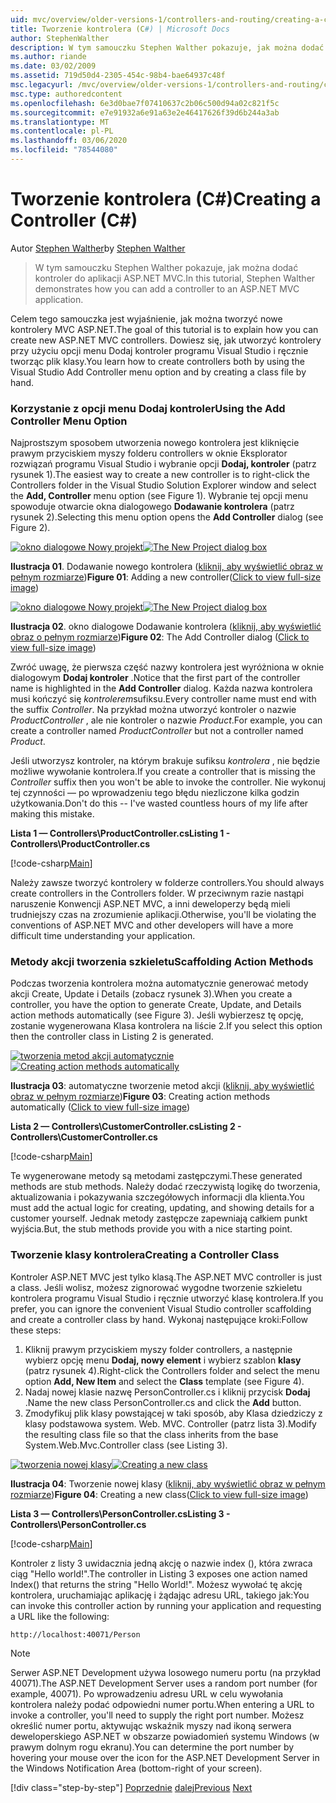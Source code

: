 ```yaml
---
uid: mvc/overview/older-versions-1/controllers-and-routing/creating-a-controller-cs
title: Tworzenie kontrolera (C#) | Microsoft Docs
author: StephenWalther
description: W tym samouczku Stephen Walther pokazuje, jak można dodać kontroler do aplikacji ASP.NET MVC.
ms.author: riande
ms.date: 03/02/2009
ms.assetid: 719d50d4-2305-454c-98b4-bae64937c48f
msc.legacyurl: /mvc/overview/older-versions-1/controllers-and-routing/creating-a-controller-cs
msc.type: authoredcontent
ms.openlocfilehash: 6e3d0bae7f07410637c2b06c500d94a02c821f5c
ms.sourcegitcommit: e7e91932a6e91a63e2e46417626f39d6b244a3ab
ms.translationtype: MT
ms.contentlocale: pl-PL
ms.lasthandoff: 03/06/2020
ms.locfileid: "78544080"
---
```

# <a name="creating-a-controller-c"></a><span data-ttu-id="0a9e2-103">Tworzenie kontrolera (C#)</span><span class="sxs-lookup"><span data-stu-id="0a9e2-103">Creating a Controller (C#)</span></span>

<span data-ttu-id="0a9e2-104">Autor [Stephen Walther](https://github.com/StephenWalther)</span><span class="sxs-lookup"><span data-stu-id="0a9e2-104">by [Stephen Walther](https://github.com/StephenWalther)</span></span>

> <span data-ttu-id="0a9e2-105">W tym samouczku Stephen Walther pokazuje, jak można dodać kontroler do aplikacji ASP.NET MVC.</span><span class="sxs-lookup"><span data-stu-id="0a9e2-105">In this tutorial, Stephen Walther demonstrates how you can add a controller to an ASP.NET MVC application.</span></span>

<span data-ttu-id="0a9e2-106">Celem tego samouczka jest wyjaśnienie, jak można tworzyć nowe kontrolery MVC ASP.NET.</span><span class="sxs-lookup"><span data-stu-id="0a9e2-106">The goal of this tutorial is to explain how you can create new ASP.NET MVC controllers.</span></span> <span data-ttu-id="0a9e2-107">Dowiesz się, jak utworzyć kontrolery przy użyciu opcji menu Dodaj kontroler programu Visual Studio i ręcznie tworząc plik klasy.</span><span class="sxs-lookup"><span data-stu-id="0a9e2-107">You learn how to create controllers both by using the Visual Studio Add Controller menu option and by creating a class file by hand.</span></span>

### <a name="using-the-add-controller-menu-option"></a><span data-ttu-id="0a9e2-108">Korzystanie z opcji menu Dodaj kontroler</span><span class="sxs-lookup"><span data-stu-id="0a9e2-108">Using the Add Controller Menu Option</span></span>

<span data-ttu-id="0a9e2-109">Najprostszym sposobem utworzenia nowego kontrolera jest kliknięcie prawym przyciskiem myszy folderu controllers w oknie Eksplorator rozwiązań programu Visual Studio i wybranie opcji **Dodaj, kontroler** (patrz rysunek 1).</span><span class="sxs-lookup"><span data-stu-id="0a9e2-109">The easiest way to create a new controller is to right-click the Controllers folder in the Visual Studio Solution Explorer window and select the **Add, Controller** menu option (see Figure 1).</span></span> <span data-ttu-id="0a9e2-110">Wybranie tej opcji menu spowoduje otwarcie okna dialogowego **Dodawanie kontrolera** (patrz rysunek 2).</span><span class="sxs-lookup"><span data-stu-id="0a9e2-110">Selecting this menu option opens the **Add Controller** dialog (see Figure 2).</span></span>

<span data-ttu-id="0a9e2-111">[![okno dialogowe Nowy projekt](creating-a-controller-cs/_static/image1.jpg)](creating-a-controller-cs/_static/image1.png)</span><span class="sxs-lookup"><span data-stu-id="0a9e2-111">[![The New Project dialog box](creating-a-controller-cs/_static/image1.jpg)](creating-a-controller-cs/_static/image1.png)</span></span>

<span data-ttu-id="0a9e2-112">**Ilustracja 01**. Dodawanie nowego kontrolera ([kliknij, aby wyświetlić obraz w pełnym rozmiarze](creating-a-controller-cs/_static/image2.png))</span><span class="sxs-lookup"><span data-stu-id="0a9e2-112">**Figure 01**: Adding a new controller([Click to view full-size image](creating-a-controller-cs/_static/image2.png))</span></span>

<span data-ttu-id="0a9e2-113">[![okno dialogowe Nowy projekt](creating-a-controller-cs/_static/image2.jpg)](creating-a-controller-cs/_static/image3.png)</span><span class="sxs-lookup"><span data-stu-id="0a9e2-113">[![The New Project dialog box](creating-a-controller-cs/_static/image2.jpg)](creating-a-controller-cs/_static/image3.png)</span></span>

<span data-ttu-id="0a9e2-114">**Ilustracja 02**. okno dialogowe Dodawanie kontrolera ([kliknij, aby wyświetlić obraz o pełnym rozmiarze](creating-a-controller-cs/_static/image4.png))</span><span class="sxs-lookup"><span data-stu-id="0a9e2-114">**Figure 02**: The Add Controller dialog ([Click to view full-size image](creating-a-controller-cs/_static/image4.png))</span></span>

<span data-ttu-id="0a9e2-115">Zwróć uwagę, że pierwsza część nazwy kontrolera jest wyróżniona w oknie dialogowym **Dodaj kontroler** .</span><span class="sxs-lookup"><span data-stu-id="0a9e2-115">Notice that the first part of the controller name is highlighted in the **Add Controller** dialog.</span></span> <span data-ttu-id="0a9e2-116">Każda nazwa kontrolera musi kończyć się *kontrolerem*sufiksu.</span><span class="sxs-lookup"><span data-stu-id="0a9e2-116">Every controller name must end with the suffix *Controller*.</span></span> <span data-ttu-id="0a9e2-117">Na przykład można utworzyć kontroler o nazwie *ProductController* , ale nie kontroler o nazwie *Product*.</span><span class="sxs-lookup"><span data-stu-id="0a9e2-117">For example, you can create a controller named *ProductController* but not a controller named *Product*.</span></span>

<span data-ttu-id="0a9e2-118">Jeśli utworzysz kontroler, na którym brakuje sufiksu *kontrolera* , nie będzie możliwe wywołanie kontrolera.</span><span class="sxs-lookup"><span data-stu-id="0a9e2-118">If you create a controller that is missing the *Controller* suffix then you won't be able to invoke the controller.</span></span> <span data-ttu-id="0a9e2-119">Nie wykonuj tej czynności — po wprowadzeniu tego błędu niezliczone kilka godzin użytkowania.</span><span class="sxs-lookup"><span data-stu-id="0a9e2-119">Don't do this -- I've wasted countless hours of my life after making this mistake.</span></span>

<span data-ttu-id="0a9e2-120">**Lista 1 — Controllers\ProductController.cs**</span><span class="sxs-lookup"><span data-stu-id="0a9e2-120">**Listing 1 - Controllers\ProductController.cs**</span></span>

[!code-csharp[Main](creating-a-controller-cs/samples/sample1.cs)]

<span data-ttu-id="0a9e2-121">Należy zawsze tworzyć kontrolery w folderze controllers.</span><span class="sxs-lookup"><span data-stu-id="0a9e2-121">You should always create controllers in the Controllers folder.</span></span> <span data-ttu-id="0a9e2-122">W przeciwnym razie nastąpi naruszenie Konwencji ASP.NET MVC, a inni deweloperzy będą mieli trudniejszy czas na zrozumienie aplikacji.</span><span class="sxs-lookup"><span data-stu-id="0a9e2-122">Otherwise, you'll be violating the conventions of ASP.NET MVC and other developers will have a more difficult time understanding your application.</span></span>

### <a name="scaffolding-action-methods"></a><span data-ttu-id="0a9e2-123">Metody akcji tworzenia szkieletu</span><span class="sxs-lookup"><span data-stu-id="0a9e2-123">Scaffolding Action Methods</span></span>

<span data-ttu-id="0a9e2-124">Podczas tworzenia kontrolera można automatycznie generować metody akcji Create, Update i Details (zobacz rysunek 3).</span><span class="sxs-lookup"><span data-stu-id="0a9e2-124">When you create a controller, you have the option to generate Create, Update, and Details action methods automatically (see Figure 3).</span></span> <span data-ttu-id="0a9e2-125">Jeśli wybierzesz tę opcję, zostanie wygenerowana Klasa kontrolera na liście 2.</span><span class="sxs-lookup"><span data-stu-id="0a9e2-125">If you select this option then the controller class in Listing 2 is generated.</span></span>

<span data-ttu-id="0a9e2-126">[![tworzenia metod akcji automatycznie](creating-a-controller-cs/_static/image3.jpg)](creating-a-controller-cs/_static/image5.png)</span><span class="sxs-lookup"><span data-stu-id="0a9e2-126">[![Creating action methods automatically](creating-a-controller-cs/_static/image3.jpg)](creating-a-controller-cs/_static/image5.png)</span></span>

<span data-ttu-id="0a9e2-127">**Ilustracja 03**: automatyczne tworzenie metod akcji ([kliknij, aby wyświetlić obraz w pełnym rozmiarze](creating-a-controller-cs/_static/image6.png))</span><span class="sxs-lookup"><span data-stu-id="0a9e2-127">**Figure 03**: Creating action methods automatically ([Click to view full-size image](creating-a-controller-cs/_static/image6.png))</span></span>

<span data-ttu-id="0a9e2-128">**Lista 2 — Controllers\CustomerController.cs**</span><span class="sxs-lookup"><span data-stu-id="0a9e2-128">**Listing 2 - Controllers\CustomerController.cs**</span></span>

[!code-csharp[Main](creating-a-controller-cs/samples/sample2.cs)]

<span data-ttu-id="0a9e2-129">Te wygenerowane metody są metodami zastępczymi.</span><span class="sxs-lookup"><span data-stu-id="0a9e2-129">These generated methods are stub methods.</span></span> <span data-ttu-id="0a9e2-130">Należy dodać rzeczywistą logikę do tworzenia, aktualizowania i pokazywania szczegółowych informacji dla klienta.</span><span class="sxs-lookup"><span data-stu-id="0a9e2-130">You must add the actual logic for creating, updating, and showing details for a customer yourself.</span></span> <span data-ttu-id="0a9e2-131">Jednak metody zastępcze zapewniają całkiem punkt wyjścia.</span><span class="sxs-lookup"><span data-stu-id="0a9e2-131">But, the stub methods provide you with a nice starting point.</span></span>

### <a name="creating-a-controller-class"></a><span data-ttu-id="0a9e2-132">Tworzenie klasy kontrolera</span><span class="sxs-lookup"><span data-stu-id="0a9e2-132">Creating a Controller Class</span></span>

<span data-ttu-id="0a9e2-133">Kontroler ASP.NET MVC jest tylko klasą.</span><span class="sxs-lookup"><span data-stu-id="0a9e2-133">The ASP.NET MVC controller is just a class.</span></span> <span data-ttu-id="0a9e2-134">Jeśli wolisz, możesz zignorować wygodne tworzenie szkieletu kontrolera programu Visual Studio i ręcznie utworzyć klasę kontrolera.</span><span class="sxs-lookup"><span data-stu-id="0a9e2-134">If you prefer, you can ignore the convenient Visual Studio controller scaffolding and create a controller class by hand.</span></span> <span data-ttu-id="0a9e2-135">Wykonaj następujące kroki:</span><span class="sxs-lookup"><span data-stu-id="0a9e2-135">Follow these steps:</span></span>

1. <span data-ttu-id="0a9e2-136">Kliknij prawym przyciskiem myszy folder controllers, a następnie wybierz opcję menu **Dodaj, nowy element** i wybierz szablon **klasy** (patrz rysunek 4).</span><span class="sxs-lookup"><span data-stu-id="0a9e2-136">Right-click the Controllers folder and select the menu option **Add, New Item** and select the **Class** template (see Figure 4).</span></span>
2. <span data-ttu-id="0a9e2-137">Nadaj nowej klasie nazwę PersonController.cs i kliknij przycisk **Dodaj** .</span><span class="sxs-lookup"><span data-stu-id="0a9e2-137">Name the new class PersonController.cs and click the **Add** button.</span></span>
3. <span data-ttu-id="0a9e2-138">Zmodyfikuj plik klasy powstającej w taki sposób, aby Klasa dziedziczy z klasy podstawowa system. Web. MVC. Controller (patrz lista 3).</span><span class="sxs-lookup"><span data-stu-id="0a9e2-138">Modify the resulting class file so that the class inherits from the base System.Web.Mvc.Controller class (see Listing 3).</span></span>

<span data-ttu-id="0a9e2-139">[![tworzenia nowej klasy](creating-a-controller-cs/_static/image4.jpg)](creating-a-controller-cs/_static/image7.png)</span><span class="sxs-lookup"><span data-stu-id="0a9e2-139">[![Creating a new class](creating-a-controller-cs/_static/image4.jpg)](creating-a-controller-cs/_static/image7.png)</span></span>

<span data-ttu-id="0a9e2-140">**Ilustracja 04**: Tworzenie nowej klasy ([kliknij, aby wyświetlić obraz w pełnym rozmiarze](creating-a-controller-cs/_static/image8.png))</span><span class="sxs-lookup"><span data-stu-id="0a9e2-140">**Figure 04**: Creating a new class([Click to view full-size image](creating-a-controller-cs/_static/image8.png))</span></span>

<span data-ttu-id="0a9e2-141">**Lista 3 — Controllers\PersonController.cs**</span><span class="sxs-lookup"><span data-stu-id="0a9e2-141">**Listing 3 - Controllers\PersonController.cs**</span></span>

[!code-csharp[Main](creating-a-controller-cs/samples/sample3.cs)]

<span data-ttu-id="0a9e2-142">Kontroler z listy 3 uwidacznia jedną akcję o nazwie index (), która zwraca ciąg "Hello world!".</span><span class="sxs-lookup"><span data-stu-id="0a9e2-142">The controller in Listing 3 exposes one action named Index() that returns the string "Hello World!".</span></span> <span data-ttu-id="0a9e2-143">Możesz wywołać tę akcję kontrolera, uruchamiając aplikację i żądając adresu URL, takiego jak:</span><span class="sxs-lookup"><span data-stu-id="0a9e2-143">You can invoke this controller action by running your application and requesting a URL like the following:</span></span>

`http://localhost:40071/Person`

> [!NOTE]
> 
> <span data-ttu-id="0a9e2-144">Serwer ASP.NET Development używa losowego numeru portu (na przykład 40071).</span><span class="sxs-lookup"><span data-stu-id="0a9e2-144">The ASP.NET Development Server uses a random port number (for example, 40071).</span></span> <span data-ttu-id="0a9e2-145">Po wprowadzeniu adresu URL w celu wywołania kontrolera należy podać odpowiedni numer portu.</span><span class="sxs-lookup"><span data-stu-id="0a9e2-145">When entering a URL to invoke a controller, you'll need to supply the right port number.</span></span> <span data-ttu-id="0a9e2-146">Możesz określić numer portu, aktywując wskaźnik myszy nad ikoną serwera deweloperskiego ASP.NET w obszarze powiadomień systemu Windows (w prawym dolnym rogu ekranu).</span><span class="sxs-lookup"><span data-stu-id="0a9e2-146">You can determine the port number by hovering your mouse over the icon for the ASP.NET Development Server in the Windows Notification Area (bottom-right of your screen).</span></span>
> 
> [!div class="step-by-step"]
> <span data-ttu-id="0a9e2-147">[Poprzednie](adding-dynamic-content-to-a-cached-page-cs.md)
> [dalej](creating-an-action-cs.md)</span><span class="sxs-lookup"><span data-stu-id="0a9e2-147">[Previous](adding-dynamic-content-to-a-cached-page-cs.md)
[Next](creating-an-action-cs.md)</span></span>
